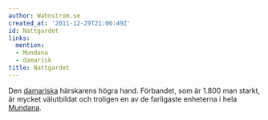 ```yaml
---
author: Wahnstrom.se
created_at: '2011-12-29T21:06:49Z'
id: Nattgardet
links:
  mention:
  - Mundana
  - damarisk
title: Nattgardet
---
```


Den [damariska] härskarens högra hand. Förbandet, som är 1.800 man starkt, är mycket välutbildat och
troligen en av de farligaste enheterna i hela [Mundana].

  [damariska]: damarisk
  [Mundana]: Mundana